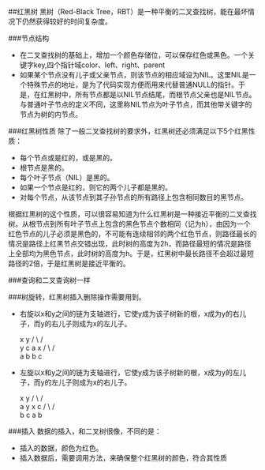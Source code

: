 ##红黑树
黑树（Red-Black Tree，RBT）是一种平衡的二叉查找树，能在最坏情况下仍然获得较好的时间复杂度。

###节点结构
- 在二叉查找树的基础上，增加一个颜色存储位，可以保存红色或黑色。一个关键字key,四个指针域color、left、right、parent
- 如果某个节点没有儿子或父亲节点，则该节点的相应域设为NIL。这里NIL是一个特殊节点的地址，是为了代码实现方便而用来代替普通NULL的指针。于是，在红黑树中，所有节点都是以NIL节点结尾，而根节点父亲也是NIL节点。与普通叶子节点的定义不同，这里称NIL节点为叶子节点，而其他带关键字的节点为树的内节点。

###红黑树性质
除了一般二叉查找树的要求外，红黑树还必须满足以下5个红黑性质：

- 每个节点或是红的，或是黑的。
- 根节点是黑的。
- 每个叶子节点（NIL）是黑的。
- 如果一个节点是红的，则它的两个儿子都是黑的。
- 对每个节点，从该节点到其子孙节点的所有路径上包含相同数目的黑节点。

根据红黑树的这个性质，可以很容易知道为什么红黑树是一种接近平衡的二叉查找树。从根节点到所有叶子节点上包含的黑色节点个数相同（记为h），由因为一个红色节点的儿子必须是黑色的，不可能有连续相邻的两个红色节点，则路径最长的情况是路径上红黑节点交错出现，此时树的高度为2h，而路径最短的情况是路径上全部均为黑色节点，此时树的高度为h。于是，红黑树中最长路径不会超过最短路径的2倍，于是红黑树是接近平衡的。


###查询和二叉查询树一样

###树旋转，红黑树插入删除操作需要用到。

- 右旋以x和y之间的链为支轴进行，它使y成为该子树新的根，x成为y的右儿子，而y的右儿子则成为x的左儿子。

     x             y
   /   \         /   \
  y     c       a     x
 / \                 / \
a   b               b   c

- 左旋以x和y之间的链为支轴进行，它使y成为该子树新的根，x成为y的左儿子，而y的左儿子则成为x的右儿子。

   x                 y
 /   \             /   \
a     y           x     c
     / \         / \
    b   c       a   b

###插入
数据的插入，和二叉树很像，不同的是：
- 插入的数据，颜色为红色。
- 插入数据后，需要调用方法，来确保整个红黑树的颜色，符合其性质

